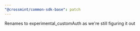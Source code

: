 ```yaml
---
"@crossmint/common-sdk-base": patch
---
```


Renames to experimental_customAuth as we're still figuring it out

